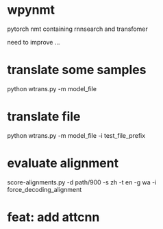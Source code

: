# wpynmt

pytorch nmt containing rnnsearch and transfomer

need to improve ...

# translate some samples
python wtrans.py -m model_file

# translate file
python wtrans.py -m model_file -i test_file_prefix

# evaluate alignment

score-alignments.py -d path/900 -s zh -t en -g wa -i force_decoding_alignment

# feat: add attcnn
